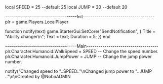 local SPEED = 25 --default 25
local JUMP = 20 --default 20

------------------------------------Init------------------------------------
plr = game.Players.LocalPlayer

function notify(text)
	game.StarterGui:SetCore("SendNotification", {
		Title = "Ability changer\n";
		Text = text;
		Duration = 5;
	}) 
end

------------------------------------Main------------------------------------
plr.Character.Humanoid.WalkSpeed = SPEED -- Change the speed number.
plr.Character.Humanoid.JumpPower = JUMP -- Change the jump power number.

notify("Changed speed to "..SPEED.."\nChanged jump power to "..JUMP .."\n\nCreated by @NoboADMIN
